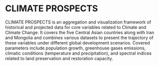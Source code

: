 # CLIMATE PROSPECTS

CLIMATE PROSPECTS is an aggregation and visualization framework of historical and projected data for core variables related to Climate and Climate Change. It covers the five Central Asian countries along with Iran and Mongolia and combines various datasets to present the trajectory of these variables under different global development scenarios. Covered parameters include population growth, greenhouse gases emissions, climatic conditions (temperature and precipitation), and spectral indices related to land preservation and restoration capacity.
